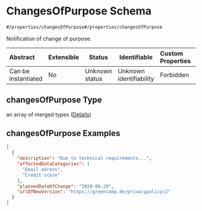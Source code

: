 # ChangesOfPurpose Schema

```txt
#/properties/changesOfPurpose#/properties/changesOfPurpose
```

Notification of change of purpose.


| Abstract            | Extensible | Status         | Identifiable            | Custom Properties | Additional Properties | Access Restrictions | Defined In                                                           |
| :------------------ | ---------- | -------------- | ----------------------- | :---------------- | --------------------- | ------------------- | -------------------------------------------------------------------- |
| Can be instantiated | No         | Unknown status | Unknown identifiability | Forbidden         | Allowed               | none                | [tilt-schema.json\*](../out/tilt-schema.json "open original schema") |

## changesOfPurpose Type

an array of merged types ([Details](tilt-schema-properties-changesofpurpose-items.md))

## changesOfPurpose Examples

```json
[
  {
    "description": "Due to technical requirements...",
    "affectedDataCategories": [
      "Email adress",
      "Credit score"
    ],
    "plannedDateOfChange": "2020-08-20",
    "urlOfNewVersion": "https://greencomp.de/privacypolicy/2"
  }
]
```
